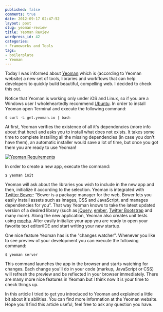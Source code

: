 ```yaml
---
published: false
comments: true
date: 2012-09-17 02:47:52
layout: post
slug: yeoman-review
title: Yeoman Review
wordpress_id: 42
categories:
- Frameworks and Tools
tags:
- boilerplate
- Yeoman
---
```


Today I was informed about [Yeoman](http://www.yeoman.io) which is (according to Yeoman website) a new set of tools, libraries and workflows that can help developers to quickly build beautiful, compelling web. I decided to check this out.

<!-- more -->

Notice that Yeoman is working only under iOS and Linux, so if you are a Windows user I wholeheartedly recommend [Ubuntu](http://www.ubuntu.com/). In order to install Yeoman open Terminal and execute the following command:

    
    $ curl -L get.yeoman.io | bash


At first, Yeoman verifies the existence of all it's dependencies (more info about that [here](https://github.com/yeoman/yeoman/wiki/Manual-Install)) and asks you to install what does not exists.
It takes some time to complete installing all the missing dependencies (in case you don't have them), an automatic installer would save a lot of time, but once you got them you are ready to use Yeoman!

[![Yeoman Requirements](http://www.webdeveasy.com/wp-content/uploads/2012/09/yeoman_requirements.png)](http://www.webdeveasy.com/yeoman_review/yeoman_requirements.png)

In order to create a new app, execute the command:

    
    $ yeoman init


Yeoman will ask about the libraries you wish to include in the new app and then, initialize it according to the selection. Yeoman is integrated with [Twitter Bower](http://github.com/twitter/bower): “Bower is a package manager for the web. Bower lets you easily install assets such as images, CSS and JavaScript, and manages dependencies for you”. That way Yeoman knows to take the latest updated version of a desired library (such as [jQuery](http://http://jquery.com/), [ember](http://emberjs.com/), [Twitter Bootstrap](http://twitter.github.com/bootstrap/) and many more). Along the new application, Yeoman also creates unit tests using [mocha](http://visionmedia.github.com/mocha/). After easily initialize your app you are ready to open your favorite text editor/IDE and start writing your new startup.

One nice feature Yeoman has is the "changes watcher". Whenever you like to see preview of your development you can execute the following command:

    
    $ yeoman server


This command launches the app in the browser and starts watching for changes. Each change you'll do in your code (markup, JavaScript or CSS) will refresh the preview and be reflected in your browser immediately. There are many more nice features in Yeoman but I think now it is your time to check things up.

In this article I tried to get you introduced to Yeoman and explained a little bit about it's abilities. You can find more information at the Yeoman website. Hope you'll find this article useful, feel free to ask any question you have.
